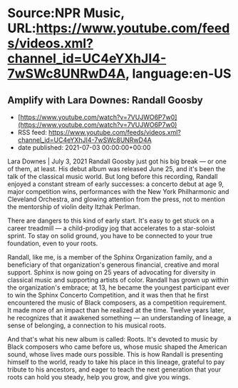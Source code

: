 # Source:NPR Music, URL:https://www.youtube.com/feeds/videos.xml?channel_id=UC4eYXhJI4-7wSWc8UNRwD4A, language:en-US

## Amplify with Lara Downes: Randall Goosby
 - [https://www.youtube.com/watch?v=7VUJWO6P7w0](https://www.youtube.com/watch?v=7VUJWO6P7w0)
 - RSS feed: https://www.youtube.com/feeds/videos.xml?channel_id=UC4eYXhJI4-7wSWc8UNRwD4A
 - date published: 2021-07-03 00:00:00+00:00

Lara Downes | July 3, 2021
Randall Goosby just got his big break — or one of them, at least. His debut album was released June 25, and it's been the talk of the classical music world. But long before this recording, Randall enjoyed a constant stream of early successes: a concerto debut at age 9, major competition wins, performances with the New York Philharmonic and Cleveland Orchestra, and glowing attention from the press, not to mention the mentorship of violin deity Itzhak Perlman.

There are dangers to this kind of early start. It's easy to get stuck on a career treadmill — a child-prodigy jog that accelerates to a star-soloist sprint. To stay on solid ground, you have to be connected to your true foundation, even to your roots.

Randall, like me, is a member of the Sphinx Organization family, and a beneficiary of that organization's generous financial, creative and moral support. Sphinx is now going on 25 years of advocating for diversity in classical music and supporting artists of color. Randall has grown up within the organization's embrace; at 13, he became the youngest participant ever to win the Sphinx Concerto Competition, and it was then that he first encountered the music of Black composers, as a competition requirement. It made more of an impact than he realized at the time. Twelve years later, he recognizes that it awakened something — an understanding of lineage, a sense of belonging, a connection to his musical roots.

And that's what his new album is called: Roots. It's devoted to music by Black composers who came before us, whose music shaped the American sound, whose lives made ours possible. This is how Randall is presenting himself to the world, ready to take his place in this lineage, grateful to pay tribute to his ancestors, and eager to teach the next generation that your roots can hold you steady, help you grow, and give you wings.

